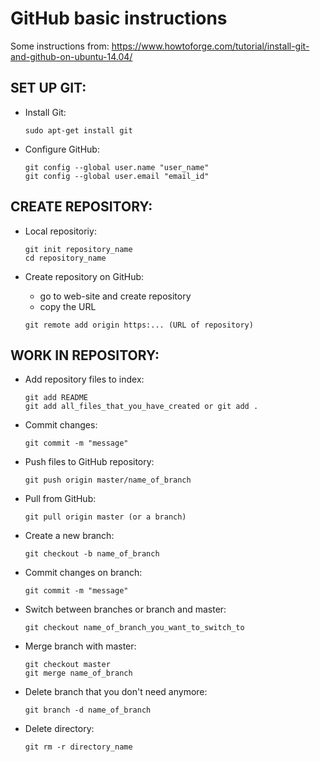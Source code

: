 # GitHub basic instructions

Some instructions from: https://www.howtoforge.com/tutorial/install-git-and-github-on-ubuntu-14.04/


## SET UP GIT:
* Install Git:
  ```
  sudo apt-get install git
  ```

* Configure GitHub:
  ```
  git config --global user.name "user_name"
  git config --global user.email "email_id"
  ```

## CREATE REPOSITORY:
* Local repositoriy:
  ```
  git init repository_name
  cd repository_name
  ```

* Create repository on GitHub:
  * go to web-site and create repository
  * copy the URL
  ```
  git remote add origin https:... (URL of repository)
  ```

## WORK IN REPOSITORY:
* Add repository files to index:
  ```
  git add README
  git add all_files_that_you_have_created or git add .
  ```

* Commit changes:
  ```
  git commit -m "message"
  ```

* Push files to GitHub repository:
  ```
  git push origin master/name_of_branch
  ```

* Pull from GitHub:
  ```
  git pull origin master (or a branch)
  ```

* Create a new branch:
  ```
  git checkout -b name_of_branch
  ```

* Commit changes on branch:
  ```
  git commit -m "message"
  ```

* Switch between branches or branch and master:
  ```
  git checkout name_of_branch_you_want_to_switch_to
  ```
  
* Merge branch with master:
  ```
  git checkout master
  git merge name_of_branch
  ```
  
* Delete branch that you don't need anymore:
  ```
  git branch -d name_of_branch
  ```

* Delete directory:
  ```
  git rm -r directory_name
  ```

